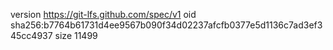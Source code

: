 version https://git-lfs.github.com/spec/v1
oid sha256:b7764b61731d4ee9567b090f34d02237afcfb0377e5d1136c7ad3ef345cc4937
size 11499
